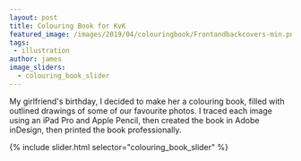 ```yaml
---
layout: post
title: Colouring Book for KvK
featured_image: /images/2019/04/colouringbook/Frontandbackcovers-min.png
tags:
 - illustration
author: james
image_sliders:
  - colouring_book_slider
---
```


My girlfriend's birthday, I decided to make her a colouring book, filled with outlined drawings of some of our favourite photos. I traced each image using an iPad Pro and Apple Pencil, then created the book in Adobe inDesign, then printed the book professionally.

{% include slider.html selector="colouring_book_slider" %}
